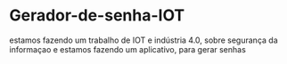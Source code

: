 # Gerador-de-senha-IOT
estamos fazendo um trabalho de IOT e indústria 4.0, sobre segurança da informaçao e estamos fazendo um aplicativo, para gerar senhas 

